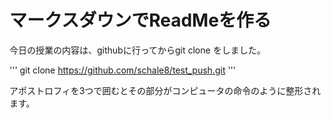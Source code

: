 # マークスダウンでReadMeを作る


今日の授業の内容は、githubに行ってからgit clone をしました。

'''
git clone https://github.com/schale8/test_push.git
'''

アポストロフィを3つで囲むとその部分がコンピュータの命令のように整形されます。